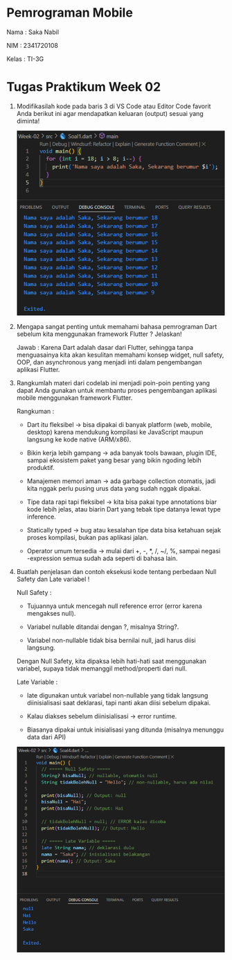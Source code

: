 # Pemrograman Mobile

Nama : Saka Nabil

NIM : 2341720108

Kelas : TI-3G

# Tugas Praktikum Week 02

1. Modifikasilah kode pada baris 3 di VS Code atau Editor Code favorit Anda berikut ini agar mendapatkan keluaran (output) sesuai yang diminta!

   ![Screenshot Soal 1](img/outputSoal1.png)

2. Mengapa sangat penting untuk memahami bahasa pemrograman Dart sebelum kita menggunakan framework Flutter ? Jelaskan!

   Jawab : Karena Dart adalah dasar dari Flutter, sehingga tanpa menguasainya kita akan kesulitan memahami konsep widget, null safety, OOP, dan asynchronous yang menjadi inti dalam pengembangan aplikasi Flutter.

3. Rangkumlah materi dari codelab ini menjadi poin-poin penting yang dapat Anda gunakan untuk membantu proses pengembangan aplikasi mobile menggunakan framework Flutter.

   Rangkuman :

   - Dart itu fleksibel → bisa dipakai di banyak platform (web, mobile, desktop) karena mendukung kompilasi ke JavaScript maupun langsung ke kode native (ARM/x86).

   - Bikin kerja lebih gampang → ada banyak tools bawaan, plugin IDE, sampai ekosistem paket yang besar yang bikin ngoding lebih produktif.

   - Manajemen memori aman → ada garbage collection otomatis, jadi kita nggak perlu pusing urus data yang sudah nggak dipakai.

   - Tipe data rapi tapi fleksibel → kita bisa pakai type annotations biar kode lebih jelas, atau biarin Dart yang tebak tipe datanya lewat type inference.

   - Statically typed → bug atau kesalahan tipe data bisa ketahuan sejak proses kompilasi, bukan pas aplikasi jalan.

   - Operator umum tersedia → mulai dari +, -, \*, /, ~/, %, sampai negasi -expression semua sudah ada seperti di bahasa lain.

4. Buatlah penjelasan dan contoh eksekusi kode tentang perbedaan Null Safety dan Late variabel !

   Null Safety :

   - Tujuannya untuk mencegah null reference error (error karena mengakses null).

   - Variabel nullable ditandai dengan ?, misalnya String?.

   - Variabel non-nullable tidak bisa bernilai null, jadi harus diisi langsung.

   Dengan Null Safety, kita dipaksa lebih hati-hati saat menggunakan variabel, supaya tidak memanggil method/properti dari null.

   Late Variable :

   - late digunakan untuk variabel non-nullable yang tidak langsung diinisialisasi saat deklarasi, tapi nanti akan diisi sebelum dipakai.

   - Kalau diakses sebelum diinisialisasi → error runtime.

   - Biasanya dipakai untuk inisialisasi yang ditunda (misalnya menunggu data dari API)

   ![Screenshot Soal 4](img/outputSoal4.png)
